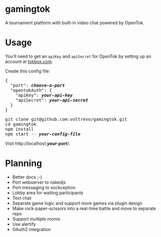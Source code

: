 # gamingtok
A tournament platform with built-in video chat powered by OpenTok.

# Usage

You'll need to get an `apiKey` and `apiSecret` for OpenTok by setting up an account at [tokbox.com](https://tokbox.com/).

Create this config file:
<pre>
{
  "port": <i><b>choose-a-port</b></i>
  "opentokAuth": {
    "apiKey": <i><b>your-api-key</b></i>
    "apiSecret": <i><b>your-api-secret</b></i>
  }
}
</pre>

<pre>
git clone git@github.com:voltrevo/gamingtok.git
cd gamingtok
npm install
npm start -- <i><b>your-config-file</b></i>
</pre>

Visit http://localhost:<i><b>your-port</b></i>/.

# Planning
- Better docs ;-)
- Port webserver to nakedjs
- Port messaging to sockception
- Lobby area for waiting participants
- Text chat
- Separate game logic and support more games via plugin design
- Make rock-paper-scissors into a real-time battle and move to separate repo
- Support multiple rooms
- Use alertify
- OAuth2 integration
